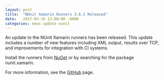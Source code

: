 ```yaml
---
layout: post
title:  "NUnit Xamarin Runners 3.6.1 Released"
date:   2017-03-16 12:00:00 -0000
categories: news update nunit
---
```

An update to the NUnit Xamarin runners has been released. This update includes a number of new features including XML output, results over TCP, and improvements for integration with CI systems.

Install the runners from [NuGet](https://www.nuget.org/packages/nunit.xamarin/) or by searching for the package nunit.xamarin.

For more information, see the [GitHub](https://github.com/nunit/nunit.xamarin) page.